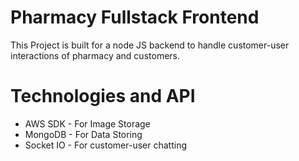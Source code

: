# Pharmacy Fullstack Frontend

This Project is built for a node JS backend to handle customer-user interactions of pharmacy and customers.

# Technologies and API

* AWS SDK - For Image Storage
* MongoDB - For Data Storing
* Socket IO - For customer-user chatting
